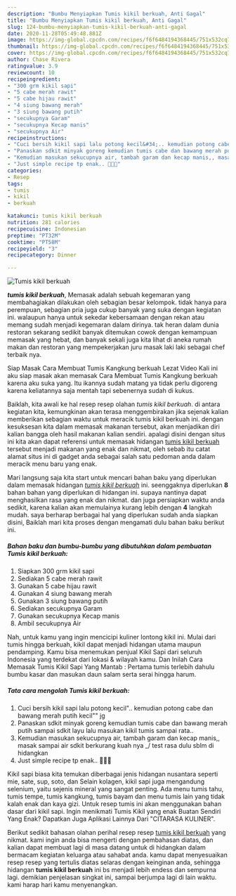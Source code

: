 ```yaml
---
description: "Bumbu Menyiapkan Tumis kikil berkuah, Anti Gagal"
title: "Bumbu Menyiapkan Tumis kikil berkuah, Anti Gagal"
slug: 124-bumbu-menyiapkan-tumis-kikil-berkuah-anti-gagal
date: 2020-11-28T05:49:48.881Z
image: https://img-global.cpcdn.com/recipes/f6f6484194368445/751x532cq70/tumis-kikil-berkuah-foto-resep-utama.jpg
thumbnail: https://img-global.cpcdn.com/recipes/f6f6484194368445/751x532cq70/tumis-kikil-berkuah-foto-resep-utama.jpg
cover: https://img-global.cpcdn.com/recipes/f6f6484194368445/751x532cq70/tumis-kikil-berkuah-foto-resep-utama.jpg
author: Chase Rivera
ratingvalue: 3.9
reviewcount: 10
recipeingredient:
- "300 grm kikil sapi"
- "5 cabe merah rawit"
- "5 cabe hijau rawit"
- "4 siung bawang merah"
- "3 siung bawang putih"
- "secukupnya Garam"
- "secukupnya Kecap manis"
- "secukupnya Air"
recipeinstructions:
- "Cuci bersih kikil sapi lalu potong kecil&#34;.. kemudian potong cabe dan bawang merah putih kecil&#34;&#34; jg"
- "Panaskan sdkit minyak goreng kemudian tumis cabe dan bawang merah putih sampai sdkit layu lalu masukan kikil tumis sampai rata.."
- "Kemudian masukan sekucupnya air, tambah garam dan kecap manis,, masak sampai air sdkit berkurang kuah nya _/ test rasa dulu sblm di hidangkan"
- "Just simple recipe tp enak.. 🤤🤤🤤"
categories:
- Resep
tags:
- tumis
- kikil
- berkuah

katakunci: tumis kikil berkuah 
nutrition: 281 calories
recipecuisine: Indonesian
preptime: "PT32M"
cooktime: "PT58M"
recipeyield: "3"
recipecategory: Dinner

---
```



![Tumis kikil berkuah](https://img-global.cpcdn.com/recipes/f6f6484194368445/751x532cq70/tumis-kikil-berkuah-foto-resep-utama.jpg)

<b><i>tumis kikil berkuah</i></b>, Memasak adalah sebuah kegemaran yang membahagiakan dilakukan oleh sebagian besar kelompok. tidak hanya para perempuan, sebagian pria juga cukup banyak yang suka dengan kegiatan ini. walaupun hanya untuk sekedar kebersamaan dengan rekan atau memang sudah menjadi kegemaran dalam dirinya. tak heran dalam dunia restoran sekarang sedikit banyak ditemukan cowok dengan kemampuan memasak yang hebat, dan banyak sekali juga kita lihat di aneka rumah makan dan restoran yang mempekerjakan juru masak laki laki sebagai chef terbaik nya.

Siap Masak Cara Membuat Tumis Kangkung berkuah Lezat Video Kali ini aku siap masak akan memasak Cara Membuat Tumis Kangkung berkuah karena aku suka yang. Itu ikannya sudah matang ya tidak perlu digoreng karena keliatannya saja mentah tapi sebenernya sudah di kukus.

Baiklah, kita awali ke hal resep resep olahan <i>tumis kikil berkuah</i>. di antara kegiatan kita, kemungkinan akan terasa menggembirakan jika sejenak kalian memberikan sebagian waktu untuk meracik tumis kikil berkuah ini. dengan kesuksesan kita dalam memasak makanan tersebut, akan menjadikan diri kalian bangga oleh hasil makanan kalian sendiri. apalagi disini dengan situs ini kita akan dapat referensi untuk memasak hidangan <u>tumis kikil berkuah</u> tersebut menjadi makanan yang enak dan nikmat, oleh sebab itu catat alamat situs ini di gadget anda sebagai salah satu pedoman anda dalam meracik menu baru yang enak.


Mari langsung saja kita start untuk mencari bahan baku yang diperlukan dalam memasak hidangan <u><i>tumis kikil berkuah</i></u> ini. seenggaknya diperlukan <b>8</b> bahan bahan yang diperlukan di hidangan ini. supaya nantinya dapat menghasilkan rasa yang enak dan nikmat. dan juga persiapkan waktu anda sedikit, karena kalian akan memulainya kurang lebih dengan <b>4</b> langkah mudah. saya berharap berbagai hal yang diperlukan sudah anda siapkan disini, Baiklah mari kita proses dengan mengamati dulu bahan baku berikut ini.

<!--inarticleads1-->

##### Bahan baku dan bumbu-bumbu yang dibutuhkan dalam pembuatan Tumis kikil berkuah:

1. Siapkan 300 grm kikil sapi
1. Sediakan 5 cabe merah rawit
1. Gunakan 5 cabe hijau rawit
1. Gunakan 4 siung bawang merah
1. Gunakan 3 siung bawang putih
1. Sediakan secukupnya Garam
1. Gunakan secukupnya Kecap manis
1. Ambil secukupnya Air


Nah, untuk kamu yang ingin mencicipi kuliner lontong kikil ini. Mulai dari tumis hingga berkuah, kikil dapat menjadi hidangan utama maupun pendamping. Kamu bisa menemukan penjual Kikil Sapi dari seluruh Indonesia yang terdekat dari lokasi &amp; wilayah kamu. Dan Inilah Cara Memasak Tumis Kikil Sapi Yang Mantab : Pertama tumis terlebih dahulu bumbu kasar dan masukan daun salam serta serai hingga harum. 

<!--inarticleads2-->

##### Tata cara mengolah Tumis kikil berkuah:

1. Cuci bersih kikil sapi lalu potong kecil&#34;.. kemudian potong cabe dan bawang merah putih kecil&#34;&#34; jg
1. Panaskan sdkit minyak goreng kemudian tumis cabe dan bawang merah putih sampai sdkit layu lalu masukan kikil tumis sampai rata..
1. Kemudian masukan sekucupnya air, tambah garam dan kecap manis,, masak sampai air sdkit berkurang kuah nya _/ test rasa dulu sblm di hidangkan
1. Just simple recipe tp enak.. 🤤🤤🤤


Kikil sapi biasa kita temukan diberbagai jenis hidangan nusantara seperti mie, sate, sup, soto, dan Selain kolagen, kikil sapi juga mengandung selenium, yaitu sejenis mineral yang sangat penting. Ada menu tumis tahu, tumis tempe, tumis kangkung, tumis bayam dan menu tumis lain yang tidak kalah enak dan kaya gizi. Untuk resep tumis ini akan menggunakan bahan dasar dari kikil sapi. Ingin menikmati Tumis Kikil yang enak Buatan Sendiri Yang Enak? Dapatkan Juga Aplikasi Lainnya Dari &#34;CITARASA KULINER&#34;. 

Berikut sedikit bahasan olahan perihal resep resep <u>tumis kikil berkuah</u> yang nikmat. kami ingin anda bisa mengerti dengan pembahasan diatas, dan kalian dapat membuat lagi di masa datang untuk di hidangkan dalam bermacam kegiatan keluarga atau sahabat anda. kamu dapat menyesuaikan resep resep yang tertulis diatas selaras dengan keinginan anda, sehingga hidangan <b>tumis kikil berkuah</b> ini bs menjadi lebih endess dan sempurna lagi. demikian penjelasan singkat ini, sampai berjumpa lagi di lain waktu. kami harap hari kamu menyenangkan.
